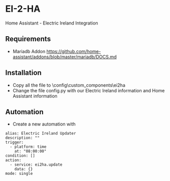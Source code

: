 # EI-2-HA
Home Assistant - Electric Ireland Integration

## Requirements
- Mariadb Addon https://github.com/home-assistant/addons/blob/master/mariadb/DOCS.md

## Installation
- Copy all the file to \config\custom_components\ei2ha
- Change the file config.py with our Electric Ireland information and Home Assistant information

## Automation 
- Create a new automation with
```
alias: Electric Ireland Updater
description: ""
trigger:
  - platform: time
    at: "08:00:00"
condition: []
action:
  - service: ei2ha.update
    data: {}
mode: single
```
